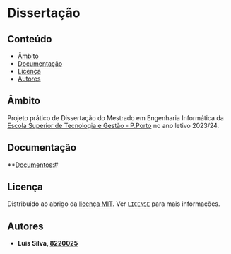 # Dissertação

## Conteúdo

- [Âmbito](#âmbito)
- [Documentação](#documentação)
- [Licença](#licença)
- [Autores](#autores)

## Âmbito

Projeto prático de Dissertação do Mestrado em Engenharia Informática da [Escola Superior de Tecnologia e Gestão - P.Porto](https://www.estg.ipp.pt/) no ano letivo 2023/24.

## Documentação

**[Documentos](./Docs/):*#*

## Licença

Distribuido ao abrigo da [licença MIT](https://choosealicense.com/licenses/mit/). Ver [`LICENSE`](/LICENSE) para mais informações.

## Autores

- **Luis Silva, [8220025](https://gitlab.estg.ipp.pt/8220025)**

